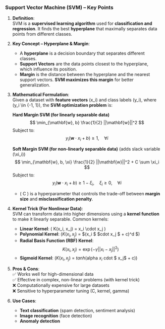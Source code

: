 ### **Support Vector Machine (SVM) – Key Points**  

1. **Definition**:  
   SVM is a **supervised learning algorithm** used for **classification and regression**. It finds the best **hyperplane** that maximally separates data points from different classes.  

2. **Key Concept – Hyperplane & Margin**:  
   - A **hyperplane** is a decision boundary that separates different classes.  
   - **Support Vectors** are the data points closest to the hyperplane, which influence its position.  
   - **Margin** is the distance between the hyperplane and the nearest support vectors. **SVM maximizes this margin** for better generalization.  

3. **Mathematical Formulation**:  
   Given a dataset with **feature vectors** \(x_i\) and class labels \(y_i\), where \(y_i \in \{-1, 1\}\), the **SVM optimization problem** is:  

   **Hard Margin SVM (for linearly separable data)**  
   $$
   \min_{\mathbf{w}, b} \frac{1}{2} ||\mathbf{w}||^2
   $$
   Subject to:  
   $$
   y_i (\mathbf{w} \cdot x_i + b) \geq 1, \quad \forall i
   $$  

   **Soft Margin SVM (for non-linearly separable data)** (adds slack variable \(\xi_i\))  
   $$
   \min_{\mathbf{w}, b, \xi} \frac{1}{2} ||\mathbf{w}||^2 + C \sum \xi_i
   $$
   Subject to:  
   $$
   y_i (\mathbf{w} \cdot x_i + b) \geq 1 - \xi_i, \quad \xi_i \geq 0, \quad \forall i
   $$  
   - \( C \) is a hyperparameter that controls the trade-off between **margin size** and **misclassification penalty**.  

4. **Kernel Trick (For Nonlinear Data)**:  
   SVM can transform data into higher dimensions using a **kernel function** to make it linearly separable. Common kernels:  
   - **Linear Kernel**: \( K(x_i, x_j) = x_i \cdot x_j \)  
   - **Polynomial Kernel**: $( K(x_i, x_j$) = $(x_i $ $cdot x_j $ + c)^d $)  
   - **Radial Basis Function (RBF) Kernel**:  
     $$
     K(x_i, x_j) = \exp\left(-\gamma ||x_i - x_j||^2\right)
     $$  
   - **Sigmoid Kernel**: $( K(x_i, x_j$) = $tanh($alpha $x_i$ cdot $ x_j$ + c))  

5. **Pros & Cons**:  
   ✅ Works well for high-dimensional data  
   ✅ Effective in complex, non-linear problems (with kernel trick)  
   ❌ Computationally expensive for large datasets  
   ❌ Sensitive to hyperparameter tuning (C, kernel, gamma)  

6. **Use Cases**:  
   - **Text classification** (spam detection, sentiment analysis)  
   - **Image recognition** (face detection)  
   - **Anomaly detection**  
